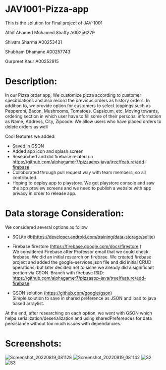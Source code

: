 # JAV1001-Pizza-app
This is the solution for Final project of JAV-1001</br>

Athif Ahamed Mohamed Shaffy A00256229</br>

Shivam Sharma A00253431</br>

Shubham Dhamane A00257743</br>

Gurpreet Kaur A00252915</br>

<h1>Description:</h1>

<p>In our Pizza order app, We customize pizza according to customer specifications and also record the previous orders as history orders. In addition to, we provide option for customers to select toppings such as Pepperoni, Bacon, Mushrooms, Tomatoes, Capsicum, etc. Moving towards, ordering section in which user have to fill some of their personal information as Name, Address, City, Zipcode. We allow users who have placed orders to delete orders as well  </p>

Cool features we added:
- Saved in GSON
- Added app icon and splash screen
- Researched and did firebase related on https://github.com/alphagamer7/pizzaapp-java/tree/feature/add-firebase 
- Colloborated through pull request way with team members, so all contributed.
- Hoping to deploy app to playstore. We got playstore console and saw the app preview screens and we need to publish a website with app privacy in order to release app.

<h1>Data storage Consideration:</h1>
<p>We considered several options as follow</br>

- SQLite db(https://developer.android.com/training/data-storage/sqlite)</br>

- Firebase firestore (https://firebase.google.com/docs/firestore )</br>
We considered Firebase after Professor email that we could check firebase. We did an initial research on firebase. We created firebase project and added the google-services.json file and did initial CRUD operations, but later decided not to sicne we already did a significant portion via GSON. 
Branch with firebase R&D: https://github.com/alphagamer7/pizzaapp-java/tree/feature/add-firebase 

- GSON solution (https://github.com/google/gson) </br>
Simple solution to save in shared preference as JSON and load to java based arraylist.


At the end, after researching on each option, we went with GSON which helps serialization/deserialization and using
sharedPreferences for data persistance without too much issues with dependancies.</p>


<h1>Screenshots:</h1>

![Screenshot_20220819_081128](https://user-images.githubusercontent.com/17358908/185531760-96764c7f-96af-4efe-8d2d-9bc7f3408547.png)
![Screenshot_20220819_081142](https://user-images.githubusercontent.com/17358908/185531733-23148ab9-5646-45c1-9abf-806a5e47567e.png)
![S2](https://user-images.githubusercontent.com/106410851/185513741-afc92221-c0c5-47cd-9594-183213e5b42d.png)
![S3](https://user-images.githubusercontent.com/106410851/185513751-de97795b-2b99-4017-9f80-8c6353c1b800.png)



